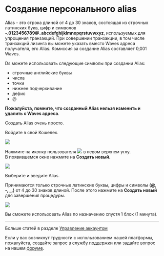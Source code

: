 # Создание персонального alias

Alias - это строка длиной от 4 до 30 знаков, состоящая из строчных латинских букв, цифр и символов **-.0123456789@_abcdefghijklmnopqrstuvwxyz**, используемых для упрощения транзакций. При совершении транзакции, в том числе транзакций лизинга вы можете указать вместо Waves адреса получателя, его Alias. Комиссия за создание Alias составляет 0,001 Waves.

Ds можете использовать следующие символы при создании Alias:

* строчные английские буквы
* числа
* точки
* нижнее подчеркивание
* дефис
* @

**Пожалуйста, помните, что созданный Alias нельзя изменить и удалить с Waves адреса**.

Создать Alias очень просто.

Войдите в свой Кошелек.

![](/_assets/creating_an_alias_01.png)

Нажмите на иконку пользователя ![](/_assets/creating_an_alias_02.png) в левом верхнем углу.  
В появившемся окне нажмите на **Создать новый**.

![](/_assets/creating_an_alias_03.png)

Выберите и введите Alias.

Принимаются только строчные латинские буквы, цифры и символы **(@, -, _,)** от 4 до 30 знаков длиной.
После этого нажмите на **Создать новый** для завершения процедуры.

![](/_assets/creating_an_alias_04.png)

Вы сможете использовать Alias по назначению спустя 1 блок (1 минута).

___

Больше статей в разделе [Управление аккаунтом](/waves-client/account-management.md)

Если у вас возникнут трудности с использованием нашей платформы, пожалуйста, создайте запрос в [службу поддержки](https://support.wavesplatform.com/) или задайте вопрос на нашем [форуме](https://forum.wavesplatform.com/).
